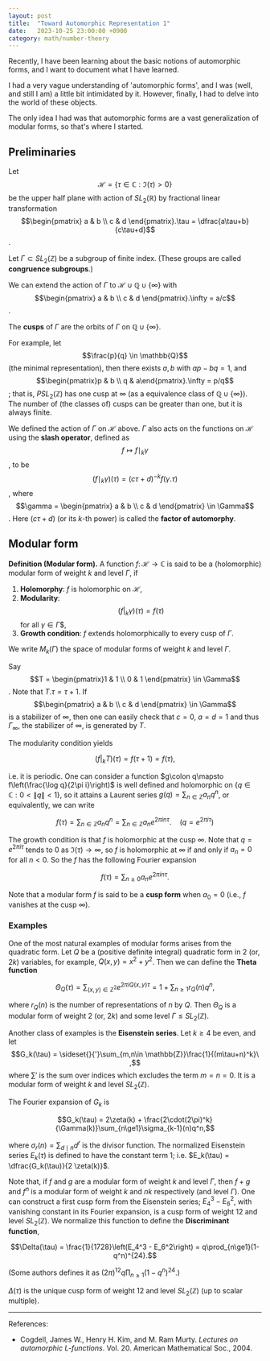 ```yaml
---
layout: post
title:  "Toward Automorphic Representation 1"
date:   2023-10-25 23:00:00 +0900
category: math/number-theory
---
```


Recently, I have been learning about the basic notions of automorphic forms, and I want to document what I have learned.

I had a very vague understanding of 'automorphic forms', and I was (well, and still I am) a little bit intimidated by it. However, finally, I had to delve into the world of these objects. 

The only idea I had was that automorphic forms are a vast generalization of modular forms, so that's where I started.

## Preliminaries
Let $$\mathcal{H} = \{\tau \in \mathbb{C} : \Im(\tau) > 0\}$$ be the upper half plane with action of $SL_2(\mathbb{R})$ by fractional linear transformation $$\begin{pmatrix} a & b \\ c & d \end{pmatrix}.\tau = \dfrac{a\tau+b}{c\tau+d}$$. 

Let $\Gamma \subset SL_2(\mathbb{Z})$ be a subgroup of finite index. (These groups are called **congruence subgroups**.) 

We can extend the action of $\Gamma$ to $\mathcal{H} \cup \mathbb{Q} \cup \{\infty\}$ with $$\begin{pmatrix} a & b \\ c & d \end{pmatrix}.\infty = a/c$$.

The **cusps** of $\Gamma$ are the orbits of $\Gamma$ on $\mathbb{Q}\cup \{\infty\}$. 

For example, let $$\frac{p}{q} \in \mathbb{Q}$$ (the minimal representation), then there exists $a, b$ with $ap-bq =1$, and $$\begin{pmatrix}p & b \\ q & a\end{pmatrix}.\infty = p/q$$; that is, $PSL_2(\mathbb{Z})$ has one cusp at $\infty$ (as a equivalence class of $\mathbb{Q}\cup \{\infty\}$). The number of (the classes of) cusps can be greater than one, but it is always finite.

We defined the action of $\Gamma$ on $\mathcal{H}$ above. $\Gamma$ also acts on the functions on $\mathcal{H}$ using the **slash operator**, defined as $$f\mapsto f\mid_k\gamma$$, to be $$(f\mid_k \gamma)(\tau) = (c\tau+d)^{-k}f(\gamma.\tau)$$, where $$\gamma = \begin{pmatrix} a & b \\ c & d \end{pmatrix} \in \Gamma$$. Here $(c\tau+d)$ (or its $k$-th power) is called the **factor of automorphy**.

## Modular form
**Definition (Modular form).** 
A function $f\colon \mathcal{H}\to \mathbb{C}$ is said to be a (holomorphic) modular form of weight $k$ and level $\Gamma$, if
1. **Holomorphy**:
    $f$ is holomorphic on $\mathcal{H}$, 
2. **Modularity**:
    $$(f|_k\gamma)(\tau) = f(\tau)$$ for all $\gamma \in \Gamma$$,
3. **Growth condition**:
    $f$ extends holomorphically to every cusp of $\Gamma$.

We write $M_k(\Gamma)$ the space of modular forms of weight $k$ and level $\Gamma$.

Say $$T = \begin{pmatrix}1 & 1 \\ 0 & 1 \end{pmatrix} \in \Gamma$$. Note that $T.\tau = \tau+1$. If $$\begin{pmatrix} a & b \\ c & d \end{pmatrix} \in \Gamma$$ is a stabilizer of $\infty$, then one can easily check that $c=0$, $a=d=1$ and thus $\Gamma_\infty$, the stabilizer of $\infty$, is generated by $T$.

The modularity condition yields 

$$(f|_k T)(\tau) = f(\tau+1) = f(\tau),$$

i.e. it is periodic. One can consider a function $g\colon q\mapsto f\left(\frac{\log q}{2\pi i}\right)$ is well defined and holomorphic on $\{q \in \mathbb{C} : 0<\|q\|<1\}$, so it attains a Laurent series $g(q) = \sum_{n \in \mathbb Z}a_n q^n$, or equivalently, we can write 

$$f(\tau) = \sum_{n\in \mathbb{Z}} a_n q^n = \sum_{n\in \mathbb{Z}} a_n e^{2\pi i n \tau}.\quad (q = e^{2\pi i \tau})$$ 

The growth condition is that $f$ is holomorphic at the cusp $\infty$. Note that $q=e^{2\pi i \tau}$ tends to $0$ as $\Im(\tau) \to \infty$, so $f$ is holomorphic at $\infty$ if and only if $a_n = 0$ for all $n<0$. So the $f$ has the following Fourier expansion 

$$f(\tau) =  \sum_{n\ge0} a_n e^{2\pi i n \tau}.$$ 

Note that a modular form $f$ is said to be a **cusp form** when $a_0=0$ (i.e., $f$ vanishes at the cusp $\infty$).

### Examples
One of the most natural examples of modular forms arises from the quadratic form. Let $Q$ be a (positive definite integral) quadratic form in $2$ (or, $2k$) variables, for example, $Q(x,y) = x^2+y^2$. Then we can define the **Theta function** 

$$\Theta_Q(\tau) = \sum_{(x,y)\in \mathbb{Z}^2} e^{2\pi i Q(x,y)\tau} = 1 +\sum_{n\ge1} r_Q(n) q^n,$$

where $r_Q(n)$ is the number of representations of $n$ by $Q$. Then $\Theta_Q$ is a modular form of weight $2$ (or, $2k$) and some level $\Gamma \leq SL_2(\mathbb{Z})$.

Another class of examples is the **Eisenstein series**. Let $k\ge4$ be even, and let $$G_k(\tau) = \sideset{}{'}\sum_{m,n\in \mathbb{Z}}\frac{1}{(m\tau+n)^k}\ ,$$ where $\sum'$ is the sum over indices which excludes the term $m=n=0$. It is a modular form of weight $k$ and level $SL_2(\mathbb{Z})$.

The Fourier expansion of $G_k$ is 

$$G_k(\tau) = 2\zeta(k) + \frac{2\cdot(2\pi)^k}{\Gamma(k)}\sum_{n\ge1}\sigma_{k-1}(n)q^n,$$

where $\sigma_{r}(n) = \sum_{d\mid n}d^{r}$ is the divisor function. The normalized Eisenstein series $E_k(\tau)$ is defined to have the constant term $1$; i.e. $E_k(\tau) = \dfrac{G_k(\tau)}{2 \zeta(k)}$. 

Note that, if $f$ and $g$ are a modular form of weight $k$ and level $\Gamma$, then $f+g$ and $f^n$ is a modular form of weight $k$ and $nk$ respectively (and level $\Gamma$). One can construct a first cusp form from the Eisenstein series; $E_4^3 - E_6^2$, with vanishing constant in its Fourier expansion, is a cusp form of weight $12$ and level $SL_2(\mathbb{Z})$. We normalize this function to define the **Discriminant function**,

$$\Delta(\tau) = \frac{1}{1728}\left(E_4^3 - E_6^2\right) = q\prod_{n\ge1}(1-q^n)^{24}.$$

(Some authors defines it as $(2\pi)^{12}q\prod_{n\ge1}(1-q^n)^{24}$.)

$\Delta(\tau)$ is the unique cusp form of weight $12$ and level $SL_2(\mathbb{Z})$ (up to scalar multiple).

---
References:
- Cogdell, James W., Henry H. Kim, and M. Ram Murty. *Lectures on automorphic $L$-functions*. Vol. 20. American Mathematical Soc., 2004.